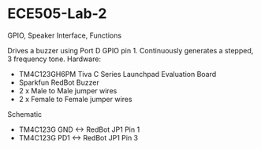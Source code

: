 # ECE505-Lab-2
GPIO, Speaker Interface, Functions

Drives a buzzer using Port D GPIO pin 1. Continuously generates a stepped, 3 frequency tone.
Hardware: 
- TM4C123GH6PM Tiva C Series Launchpad Evaluation Board
- Sparkfun RedBot Buzzer
- 2 x Male to Male jumper wires
- 2 x Female to Female jumper wires

Schematic
- TM4C123G GND <-> RedBot JP1 Pin 1
- TM4C123G PD1 <-> RedBot JP1 Pin 3
